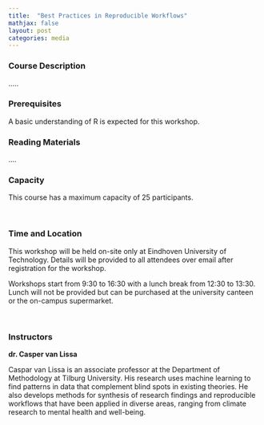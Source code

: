```yaml
---
title:  "Best Practices in Reproducible Workflows"
mathjax: false
layout: post
categories: media
---
```


### Course Description

.....

### Prerequisites 

A basic understanding of R is expected for this workshop.

### Reading Materials

....

### Capacity

This course has a maximum capacity of 25 participants.

<br>

### Time and Location

This workshop will be held on-site only at Eindhoven University of Technology. Details will be provided to all attendees over email after registration for the workshop.

Workshops start from 9:30 to 16:30 with a lunch break from 12:30 to 13:30. Lunch will not be provided but can be purchased at the university canteen or the on-campus supermarket. 

<br>

### Instructors

**dr. Casper van Lissa**

Caspar van Lissa is an associate professor at the Department of Methodology at Tilburg University. His research uses machine learning to find patterns in data that complement blind spots in existing theories. He also develops methods for synthesis of research findings and reproducible workflows that have been applied in diverse areas, ranging from climate research to mental health and well-being.
